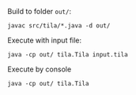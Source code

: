 Build to folder `out/`:
```
javac src/tila/*.java -d out/
```

Execute with input file:
```
java -cp out/ tila.Tila input.tila
```

Execute by console
```
java -cp out/ tila.Tila
```
